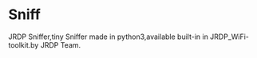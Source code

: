 # Sniff
JRDP Sniffer,tiny Sniffer made in python3,available built-in in JRDP_WiFi-toolkit.by JRDP Team.
